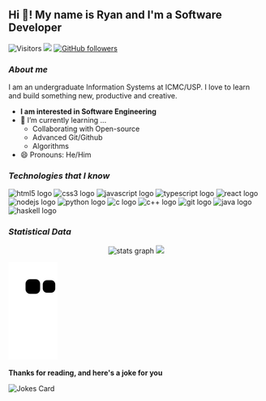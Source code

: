 ## Hi 👋! My name is Ryan and I'm a Software Developer

![Visitors](https://komarev.com/ghpvc/?username=Ryrden&color=blue)
[<img src="https://img.shields.io/static/v1?message=LinkedIn&logo=linkedin&label=&color=0077B5&logoColor=white&labelColor=&style=for-the-badge)">](https://www.linkedin.com/in/ryan25)
[![GitHub followers](https://img.shields.io/github/followers/ryrden.svg?style=social&label=Follow)](https://github.com/ryrden?tab=followers)

###

### ***About me***

I am an undergraduate Information Systems at ICMC/USP. I love to learn and build something new, productive and creative.

* **I am interested in Software Engineering**
* 🌱 I’m currently learning ...
  * Collaborating with Open-source
  * Advanced Git/Github
  * Algorithms
* 😄 Pronouns: He/Him

### ***Technologies that I know***

<p>
    <img src="https://cdn.jsdelivr.net/gh/devicons/devicon/icons/html5/html5-original.svg" height="30" width="42" alt="html5 logo"/>
    <img src="https://cdn.jsdelivr.net/gh/devicons/devicon/icons/css3/css3-original.svg" height="30" width="42" alt="css3 logo"/>
    <img src="https://cdn.jsdelivr.net/gh/devicons/devicon/icons/javascript/javascript-original.svg" height="30" width="42" alt="javascript logo"/>
    <img src="https://cdn.jsdelivr.net/gh/devicons/devicon/icons/typescript/typescript-original.svg" height="30" width="42" alt="typescript logo"/>
    <img src="https://cdn.jsdelivr.net/gh/devicons/devicon/icons/react/react-original.svg" height="30" width="42" alt="react logo"/>
    <img src="https://cdn.jsdelivr.net/gh/devicons/devicon/icons/nodejs/nodejs-original.svg" height="30" width="42" alt="nodejs logo"/>
    <img src="https://cdn.jsdelivr.net/gh/devicons/devicon/icons/python/python-original.svg" height="30" width="42" alt="python logo"/>
    <img src="https://cdn.jsdelivr.net/gh/devicons/devicon/icons/c/c-original.svg" height="30" width="42" alt="c logo"/>
    <img src="https://cdn.jsdelivr.net/gh/devicons/devicon/icons/cplusplus/cplusplus-original.svg"  height="30" width="42" alt="c++ logo"/>
    <img src="https://cdn.jsdelivr.net/gh/devicons/devicon/icons/git/git-original.svg" height="30" width="42" alt="git logo"/>
    <img src="https://cdn.jsdelivr.net/gh/devicons/devicon/icons/java/java-original.svg" height="30" width="42" alt="java logo"/>
    <img src="https://cdn.jsdelivr.net/gh/devicons/devicon/icons/haskell/haskell-original.svg" height="30" width="42" alt="haskell logo"/>
</p>

### ***Statistical Data***
<div align="center">
<!--     <img src="https://leetcard.jacoblin.cool/Ryrden?theme=dark&show_rank=false" width="425px"/><br> Leetcode Chart--> 
    <img src="https://github-readme-stats.vercel.app/api?hide_title=false&hide_rank=false&show_icons=true&include_all_commits=true&count_private=true&disable_animations=false&theme=dark&locale=en&hide_border=false&username=Ryrden" alt="stats graph" width="425px"/>
    <img src="https://github-readme-stats.vercel.app/api/top-langs/?username=ryrden&theme=dark&locale=en&layout=compact&hide=python"/>
</div>

![Snake animation](https://github.com/ryrden/ryrden/blob/output/github-contribution-grid-snake.svg)

**Thanks for reading, and here's a joke for you**

<img src="https://readme-jokes.vercel.app/api" alt="Jokes Card" />
